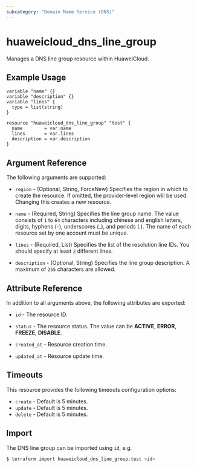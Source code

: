 ```yaml
---
subcategory: "Domain Name Service (DNS)"
---
```


# huaweicloud_dns_line_group

Manages a DNS line group resource within HuaweiCloud.

## Example Usage

```hcl
variable "name" {}
variable "description" {}
variable "lines" {
  type = list(string)
}

resource "huaweicloud_dns_line_group" "test" {
  name        = var.name
  lines       = var.lines
  description = var.description
}
```

## Argument Reference

The following arguments are supported:

* `region` - (Optional, String, ForceNew) Specifies the region in which to create the resource.
  If omitted, the provider-level region will be used.
  Changing this creates a new resource.

* `name` - (Required, String) Specifies the line group name.
  The value consists of `1` to `64` characters including chinese and english letters, digits, hyphens (-), underscores (_),
  and periods (.). The name of each resource set by one account must be unique.

* `lines` - (Required, List) Specifies the list of the resolution line IDs. You should specify at least `2` different lines.

* `description` - (Optional, String) Specifies the line group description. A maximum of `255` characters are allowed.

## Attribute Reference

In addition to all arguments above, the following attributes are exported:

* `id` - The resource ID.

* `status` - The resource status. The value can be **ACTIVE**, **ERROR**, **FREEZE**, **DISABLE**.

* `created_at` - Resource creation time.

* `updated_at` - Resource update time.

## Timeouts

This resource provides the following timeouts configuration options:

* `create` - Default is 5 minutes.
* `update` - Default is 5 minutes.
* `delete` - Default is 5 minutes.

## Import

The DNS line group can be imported using `id`, e.g.

```bash
$ terraform import huaweicloud_dns_line_group.test <id>
```
